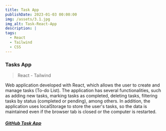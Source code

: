 ```yaml
---
title: Task App
publishDate: 2023-01-03 00:00:00
img: /assets/3.1.jpg
img_alt: Task-React-App
description: |
tags:
  - React
  - Tailwind
  - CSS
---
```

### Tasks App
> React - Tailwind

Web application developed with React, which allows
the user to create and manage tasks (To-do List).
The application has several functionalities, such as
adding new tasks, marking tasks as completed,
deleting tasks, filtering tasks by status (completed or
pending), among others. In addition, the application
uses localStorage to store the user's tasks, so the
data is maintained even if the browser tab is closed
or the computer is restarted.

##### <a href="https://github.com/Ivo196/Tasks-React-app">GitHub Task App</a>

